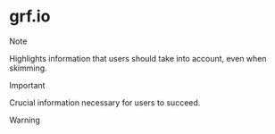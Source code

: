 # grf.io

> [!NOTE]
> Highlights information that users should take into account, even when skimming.

> [!IMPORTANT]
> Crucial information necessary for users to succeed.

> [!WARNING]
>
